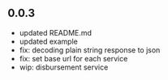 ## 0.0.3

- updated README.md
- updated example
- fix: decoding plain string response to json
- fix: set base url for each service
- wip: disbursement service
